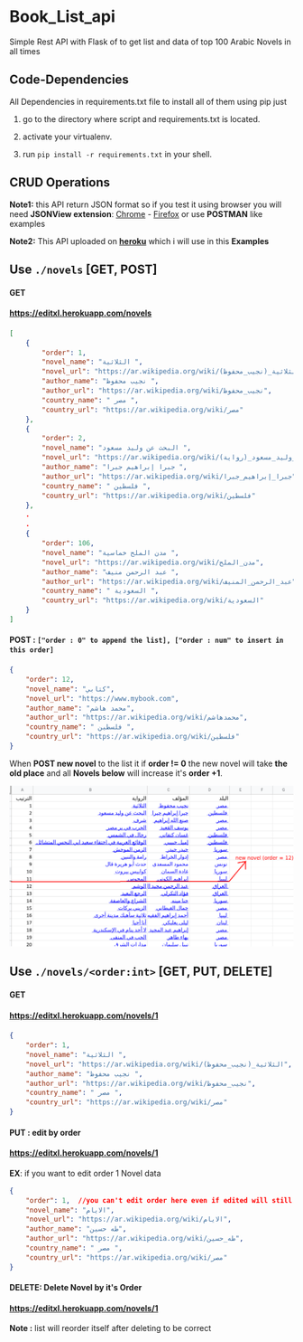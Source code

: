 # Book_List_api
Simple Rest API with Flask of to get list and data of top 100 Arabic Novels in all times

## Code-Dependencies

All Dependencies in requirements.txt file to install all of them using pip just

1. go to the directory where script and requirements.txt is located.

2. activate your virtualenv.

3. run `pip install -r requirements.txt` in your shell.

   

## CRUD Operations 

**Note1:** this API return JSON format so if you test it using browser you will need **JSONView extension**: [Chrome](https://chrome.google.com/webstore/detail/jsonview/chklaanhfefbnpoihckbnefhakgolnmc/related) - [Firefox](https://addons.mozilla.org/en-US/firefox/addon/jsonview/) or use **POSTMAN** like examples

**Note2:** This API uploaded on **[heroku](https://editxl.herokuapp.com/novels)** which i will use in this **Examples**



## Use `./novels`  [GET, POST]

#### GET

#### https://editxl.herokuapp.com/novels

```json
[
    {
        "order": 1,
        "novel_name": "الثلاثية ",
        "novel_url": "https://ar.wikipedia.org/wiki/الثلاثية_(نجيب_محفوظ)",
        "author_name": "نجيب محفوظ ",
        "author_url": "https://ar.wikipedia.org/wiki/نجيب_محفوظ",
        "country_name": " مصر ",
        "country_url": "https://ar.wikipedia.org/wiki/مصر"
    },
    {
        "order": 2,
        "novel_name": "البحث عن وليد مسعود ",
        "novel_url": "https://ar.wikipedia.org/wiki/البحث_عن_وليد_مسعود_(رواية)",
        "author_name": "جبرا إبراهيم جبرا ",
        "author_url": "https://ar.wikipedia.org/wiki/جبرا_إبراهيم_جبرا",
        "country_name": " فلسطين ",
        "country_url": "https://ar.wikipedia.org/wiki/فلسطين"
    },
    .
    .
    {
        "order": 106,
        "novel_name": "مدن الملح خماسية ",
        "novel_url": "https://ar.wikipedia.org/wiki/مدن_الملح",
        "author_name": "عبد الرحمن منيف ",
        "author_url": "https://ar.wikipedia.org/wiki/عبد_الرحمن_المنيف",
        "country_name": " السعودية ",
        "country_url": "https://ar.wikipedia.org/wiki/السعودية"
    }
]
```



#### POST : `["order : 0" to append the list], ["order : num" to insert in this order]  `

```json
{
    "order": 12,
    "novel_name": "كتابي",
    "novel_url": "https://www.mybook.com",
    "author_name": "محمد هاشم",
    "author_url": "https://ar.wikipedia.org/wiki/محمدهاشم",
    "country_name": " فلسطين ",
    "country_url": "https://ar.wikipedia.org/wiki/فلسطين"
}
```

When **POST new novel** to the list it if **order != 0** the new novel will take **the old place** and all **Novels below** will increase it's **order +1**.

![screen](/readme_screens/screen.png)

## Use `./novels/<order:int>`  [GET, PUT, DELETE]

#### GET 

#### https://editxl.herokuapp.com/novels/1

```json
{
    "order": 1,
    "novel_name": "الثلاثية ",
    "novel_url": "https://ar.wikipedia.org/wiki/الثلاثية_(نجيب_محفوظ)",
    "author_name": "نجيب محفوظ ",
    "author_url": "https://ar.wikipedia.org/wiki/نجيب_محفوظ",
    "country_name": " مصر ",
    "country_url": "https://ar.wikipedia.org/wiki/مصر"
}
```



#### PUT : edit by order

#### https://editxl.herokuapp.com/novels/1

**EX**: if you want to edit order 1 Novel data 

```json
{
    "order": 1,	 //you can't edit order here even if edited will still = the URL novels/<order>
    "novel_name": "الايام",
    "novel_url": "https://ar.wikipedia.org/wiki/الايام",
    "author_name": "طه حسين",
    "author_url": "https://ar.wikipedia.org/wiki/طه_حسين",
    "country_name": " مصر ",
    "country_url": "https://ar.wikipedia.org/wiki/مصر"
}
```



#### DELETE: Delete Novel by it's Order

#### https://editxl.herokuapp.com/novels/1

**Note :** list will reorder itself after deleting to be correct

